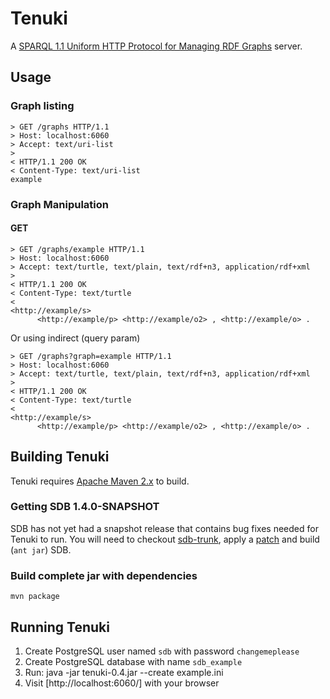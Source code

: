 # Tenuki

A [SPARQL 1.1 Uniform HTTP Protocol for Managing RDF Graphs](http://www.w3.org/TR/sparql11-http-rdf-update/) server.

## Usage

### Graph listing

	> GET /graphs HTTP/1.1
	> Host: localhost:6060
	> Accept: text/uri-list
	> 
	< HTTP/1.1 200 OK
	< Content-Type: text/uri-list
	example

### Graph Manipulation 

#### GET

	> GET /graphs/example HTTP/1.1
	> Host: localhost:6060
	> Accept: text/turtle, text/plain, text/rdf+n3, application/rdf+xml
	> 
	< HTTP/1.1 200 OK
	< Content-Type: text/turtle
	< 
	<http://example/s>
	      <http://example/p> <http://example/o2> , <http://example/o> .

Or using indirect (query param)

	> GET /graphs?graph=example HTTP/1.1
	> Host: localhost:6060
	> Accept: text/turtle, text/plain, text/rdf+n3, application/rdf+xml
	> 
	< HTTP/1.1 200 OK
	< Content-Type: text/turtle
	< 
	<http://example/s>
	      <http://example/p> <http://example/o2> , <http://example/o> .


## Building Tenuki

Tenuki requires [Apache Maven 2.x](http://maven.apache.org/) to build.

### Getting SDB 1.4.0-SNAPSHOT

SDB has not yet had a snapshot release that contains bug fixes needed for Tenuki to run. You will need to checkout [sdb-trunk](http://jena.svn.sourceforge.net/svnroot/jena/SDB/trunk), apply a [patch](https://gist.github.com/675719) and build (`ant jar`) SDB.

### Build complete jar with dependencies

	mvn package

## Running Tenuki

1.	Create PostgreSQL user named `sdb` with password `changemeplease`
2.	Create PostgreSQL database with name `sdb_example`
3.	Run:
	java -jar tenuki-0.4.jar --create example.ini
4.	Visit [http://localhost:6060/] with your browser


